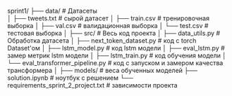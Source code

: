sprint1/
├── data/                            # Датасеты  
│   ├── tweets.txt                   # сырой датасет
│   ├── train.csv                    # тренировочная выборка
│   ├── val.csv                      # валидационная выборка
│   └── test.csv                     # тестовая выборка
│
├── src/                             # Весь код проекта
│   ├── data_utils.py                # Обработка датасета
│   ├── next_token_dataset.py        # код с torch Dataset'ом
│   ├── lstm_model.py                # код lstm модели
│   ├── eval_lstm.py                 # замер метрик lstm модели
│   ├── lstm_train.py                # код обучения модели
│   └── eval_transformer_pipeline.py # код с запуском и замером качества трансформера
│
├── models/                          # веса обученных моделей
├── solution.ipynb                   # ноутбук с решением
└── requirements_sprint_2_project.txt # зависимости проекта

